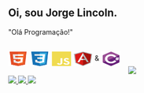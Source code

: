 ## Oi, sou Jorge Lincoln.
"Olá Programação!"

<div style="display: inline_block"><br>
  <img align="center" alt="jorgelincoln-HTML" height="30" width="40" src="https://raw.githubusercontent.com/devicons/devicon/master/icons/html5/html5-original.svg">
  <img align="center" alt="jorgelincoln-CSS" height="30" width="40" src="https://raw.githubusercontent.com/devicons/devicon/master/icons/css3/css3-original.svg">
  <img align="center" alt="jorgelincoln-Js" height="30" width="40" src="https://raw.githubusercontent.com/devicons/devicon/master/icons/javascript/javascript-plain.svg">
  <img align="center" alt="jorgelincoln-angularjs" height="30" width="40" src="https://raw.githubusercontent.com/devicons/devicon/master/icons/angularjs/angularjs-original.svg">
  &
  <img align="center" alt="jorgelincoln-Csharp" height="30" width="40" src="https://raw.githubusercontent.com/devicons/devicon/master/icons/csharp/csharp-original.svg">
   
</div>

<div>
  <div align="center">
  <a href="https://github.com/JorgeLincoln">
  <img height="180em" src="https://github-readme-stats.vercel.app/api?username=jorgeLincoln&show_icons=true&theme=merko&include_all_commits=true&count_private=true"/>
</div>
  
<div> 
 <a href = "mailto:jlincolnsg@hotmail.com"><img src="https://img.shields.io/badge/-hotmail-%23333?style=for-the-badge&logo=hotmail&logoColor=blue" target="_blank">
 <a href = "mailto:jlincolnsg@hotmail.com"><img src="https://img.shields.io/badge/Microsoft_Teams-6264A7?style=for-the-badge&logo=microsoft-teams&logoColor=white" target="_blank">
 <a href = "mailto:jlincolnsg@hotmail.com"><img src="https://img.shields.io/badge/Google_chrome-4285F4?style=for-the-badge&logo=Google-chrome&logoColor=white" target="_blank"></a>
  
</div>
